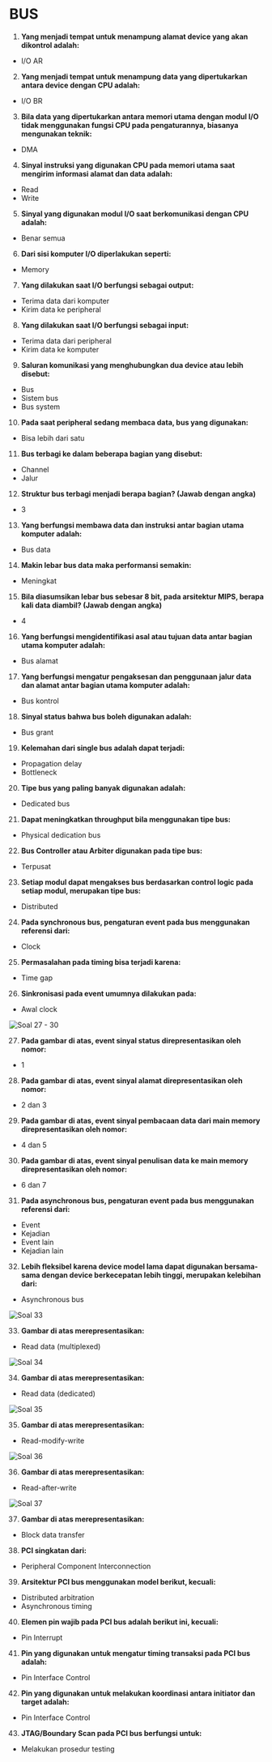 # BUS

1. **Yang menjadi tempat untuk menampung alamat device yang akan dikontrol
adalah:**

  - I/O AR

2. **Yang menjadi tempat untuk menampung data yang dipertukarkan antara device
dengan CPU adalah:**

  - I/O BR

3. **Bila data yang dipertukarkan antara memori utama dengan modul I/O tidak
menggunakan fungsi CPU pada pengaturannya, biasanya mengunakan teknik:**

  - DMA

4. **Sinyal instruksi yang digunakan CPU pada memori utama saat mengirim
informasi alamat dan data adalah:**

  - Read
  - Write

5. **Sinyal yang digunakan modul I/O saat berkomunikasi dengan CPU adalah:**

  - Benar semua

6. **Dari sisi komputer I/O diperlakukan seperti:**

  - Memory

7. **Yang dilakukan saat I/O berfungsi sebagai output:**

  - Terima data dari komputer
  - Kirim data ke peripheral

8. **Yang dilakukan saat I/O berfungsi sebagai input:**

  - Terima data dari peripheral
  - Kirim data ke komputer

9. **Saluran komunikasi yang menghubungkan dua device atau lebih disebut:**

  - Bus
  - Sistem bus
  - Bus system

10. **Pada saat peripheral sedang membaca data, bus yang digunakan:**

  - Bisa lebih dari satu

11. **Bus terbagi ke dalam beberapa bagian yang disebut:**

  - Channel
  - Jalur

12. **Struktur bus terbagi menjadi berapa bagian? (Jawab dengan angka)**

  - 3

13. **Yang berfungsi membawa data dan instruksi antar bagian utama komputer
adalah:**

  - Bus data

14. **Makin lebar bus data maka performansi semakin:**

  - Meningkat

15. **Bila diasumsikan lebar bus sebesar 8 bit, pada arsitektur MIPS, berapa
kali data diambil? (Jawab dengan angka)**

  - 4

16. **Yang berfungsi mengidentifikasi asal atau tujuan data antar bagian utama
komputer adalah:**

  - Bus alamat

17. **Yang berfungsi mengatur pengaksesan dan penggunaan jalur data dan alamat
antar bagian utama komputer adalah:**

  - Bus kontrol

18. **Sinyal status bahwa bus boleh digunakan adalah:**

  - Bus grant

19. **Kelemahan dari single bus adalah dapat terjadi:**

  - Propagation delay
  - Bottleneck

20. **Tipe bus yang paling banyak digunakan adalah:**

  - Dedicated bus

21. **Dapat meningkatkan throughput bila menggunakan tipe bus:**

  - Physical dedication bus

22. **Bus Controller atau Arbiter digunakan pada tipe bus:**

  - Terpusat

23. **Setiap modul dapat mengakses bus berdasarkan control logic pada setiap
modul, merupakan tipe bus:**

  - Distributed

24. **Pada synchronous bus, pengaturan event pada bus menggunakan referensi
dari:**

  - Clock

25. **Permasalahan pada timing bisa terjadi karena:**

  - Time gap

26. **Sinkronisasi pada event umumnya dilakukan pada:**

  - Awal clock

![Soal 27 - 30](BUS-27.jpg)

27. **Pada gambar di atas, event sinyal status direpresentasikan oleh nomor:**

  - 1

28. **Pada gambar di atas, event sinyal alamat direpresentasikan oleh nomor:**

  - 2 dan 3

29. **Pada gambar di atas, event sinyal pembacaan data dari main memory
direpresentasikan oleh nomor:**

  - 4 dan 5

30. **Pada gambar di atas, event sinyal penulisan data ke main memory
direpresentasikan oleh nomor:**

  - 6 dan 7

31. **Pada asynchronous bus, pengaturan event pada bus menggunakan referensi
dari:**

  - Event
  - Kejadian
  - Event lain
  - Kejadian lain

32. **Lebih fleksibel karena device model lama dapat digunakan bersama-sama
dengan device berkecepatan lebih tinggi, merupakan kelebihan dari:**

  - Asynchronous bus

![Soal 33](BUS-33.jpg)

33. **Gambar di atas merepresentasikan:**

  - Read data (multiplexed)

![Soal 34](BUS-34.jpg)

34. **Gambar di atas merepresentasikan:**

  - Read data (dedicated)

![Soal 35](BUS-35.jpg)

35. **Gambar di atas merepresentasikan:**

  - Read-modify-write

![Soal 36](BUS-36.jpg)

36. **Gambar di atas merepresentasikan:**

  - Read-after-write

![Soal 37](BUS-37.jpg)

37. **Gambar di atas merepresentasikan:**

  - Block data transfer

38. **PCI singkatan dari:**

  - Peripheral Component Interconnection

39. **Arsitektur PCI bus menggunakan model berikut, kecuali:**

  - Distributed arbitration
  - Asynchronous timing

40. **Elemen pin wajib pada PCI bus adalah berikut ini, kecuali:**

  - Pin Interrupt

41. **Pin yang digunakan untuk mengatur timing transaksi pada PCI bus adalah:**

  - Pin Interface Control

42. **Pin yang digunakan untuk melakukan koordinasi antara initiator dan target
adalah:**

  - Pin Interface Control

43. **JTAG/Boundary Scan pada PCI bus berfungsi untuk:**

  - Melakukan prosedur testing
